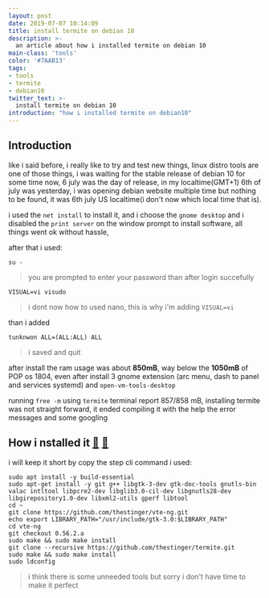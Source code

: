 ```yaml
---
layout: post
date: 2019-07-07 10:14:09
title: install termite on debian 10
description: >-
  an article about how i installed termite on debian 10
main-class: 'tools'
color: '#7AAB13'
tags:
- tools
- termite
- debian10
twitter_text: >-
  install termite on debian 10
introduction: "how i installed termite on debian10"
---
```

## Introduction

like i said before, i really like to try and test new things, linux distro tools are one of those things, i was waiting for the stable release of debian 10 for some time now, 6 july was the day of release, in my localtime(GMT+1) 6th of july was yesterday, i was opening debian website multiple time but nothing to be found, it was 6th july US localtime(i don't now which local time that is).



i used the `net install` to install it, and i choose the `gnome desktop` and i disabled the `print server` on the window prompt to install software,
all things went ok without hassle,

after that i used:
```SHELL
su -
```

> you are prompted to enter your password than after login succefully

```SHELL
VISUAL=vi visudo
```

> i dont now how to used nano, this is why i'm adding `VISUAL=vi`

than i added
```SHELL
tunknwon ALL=(ALL:ALL) ALL
```
> i saved and quit


after install the ram usage was about **850mB**, way below the **1050mB** of POP os 1804, even after install 3 gnome extension (arc menu, dash to panel and  services systemd) and `open-vm-tools-desktop`

running `free -m` using `termite` terminal report 857/858 mB, installing termite was not straight forward, it ended compiling it with the help the error messages and some googling

## How i nstalled it [🔗][1] [🔗][2]

i will keep it short by copy the step cli command i used:

```SHELL
sudo apt install -y build-essential
sudo apt-get install -y git g++ libgtk-3-dev gtk-doc-tools gnutls-bin valac intltool libpcre2-dev libglib3.0-cil-dev libgnutls28-dev libgirepository1.0-dev libxml2-utils gperf libtool
cd ~
git clone https://github.com/thestinger/vte-ng.git
echo export LIBRARY_PATH="/usr/include/gtk-3.0:$LIBRARY_PATH"
cd vte-ng
git checkout 0.56.2.a
sudo make && sudo make install
git clone --recursive https://github.com/thestinger/termite.git
sudo make && sudo make install
sudo ldconfig
```

> i think there is some unneeded tools but sorry i don't have time to make it perfect

[1]: https://computingforgeeks.com/install-termite-terminal-on-ubuntu-18-04-ubuntu-16-04-lts/
[2]: https://github.com/thestinger/termite/issues/536#issuecomment-343577161
